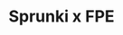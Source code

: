 ---
slug: sprunki-x-fpe-2055
title: Sprunki x FPE
description: "Sprunki x FPE is an exciting online game. Play for free directly in your browser!"
icon: /images/popular_mods/Sprunki x FPE.png
url: https://wowtbc.net/sprunkin/sprunki-x-fpe/index.html
previewImage: /images/popular_mods/Sprunki x FPE.png
type: popular mods

# SEO配置
seo:
  title: "Sprunki x FPE - Play Free Online Game | Fun Browser Games"
  description: "Sprunki x FPE - Play this fun online game for free in your browser. No download required!"
  ogImage: "/images/popular_mods/Sprunki x FPE.png"
  keywords: "sprunki-x-fpe-2055, online game, browser game, free game, popular mods game, play online"

videoUrls:
  - https://www.youtube.com/embed/example1
  - https://www.youtube.com/embed/example2

whyPlay:
  title: "Why Play Sprunki x FPE?"
  items:
    - "Immersive Gameplay: Sprunki x FPE offers an engaging and immersive gaming experience that will keep you entertained for hours"
    - "Challenging Levels: Test your skills with increasingly difficult challenges and obstacles"
    - "Beautiful Graphics: Enjoy stunning visuals and smooth animations that bring the game world to life"
    - "Regular Updates: New content and features are added regularly to keep the game fresh and exciting"
    - "Free to Play: Experience all the fun without spending a penny"
    - "Community Features: Connect with other players, share strategies, and compete for high scores"
    - "Cross-Platform: Play on any device with a web browser, no downloads required"

features:
  title: "Key Features of Sprunki x FPE"
  image: "/images/popular_mods/Sprunki x FPE.png"
  items:
    - "Intuitive Controls: Easy to learn controls make Sprunki x FPE accessible for players of all skill levels"
    - "Multiple Game Modes: Enjoy various gameplay options that provide different challenges and experiences"
    - "Character Customization: Personalize your gaming experience with unique characters and items"
    - "Achievement System: Complete special tasks to earn rewards and recognition"
    - "Leaderboards: Compete with players worldwide and see who can achieve the highest scores"

characteristics:
  title: "Game Characteristics"
  image: "/images/popular_mods/Sprunki x FPE.png"
  items:
    - "Genre: Popular mods game with elements of strategy and skill"
    - "Difficulty: Suitable for both casual gamers and those seeking a challenge"
    - "Play Time: Quick sessions or extended gameplay, depending on your preference"
    - "Art Style: Vibrant and engaging visuals that enhance the gaming experience"
    - "Sound Design: Immersive audio that complements the gameplay perfectly"

info: "Sprunki x FPE is an exciting online game that offers players a unique and engaging gaming experience. With its intuitive controls, stunning visuals, and challenging gameplay, Sprunki x FPE provides hours of entertainment for players of all ages and skill levels. Whether you're looking for a quick gaming session during a break or an extended play session, Sprunki x FPE delivers an immersive experience that will keep you coming back for more. The game features multiple levels of increasing difficulty, ensuring that players are constantly challenged as they progress. With regular updates adding new content and features, Sprunki x FPE remains fresh and exciting, providing endless entertainment options for its growing community of players."

howToPlayIntro: "Welcome to Sprunki x FPE! This guide will walk you through the basics and help you master the game. Whether you're a beginner or looking to improve your skills, these tips and instructions will enhance your gaming experience."

howToPlaySteps:
  - title: "Getting Started"
    description: "Begin your Sprunki x FPE adventure by familiarizing yourself with the controls. Use your keyboard or mouse to navigate through the game interface. The tutorial will guide you through the basic mechanics and help you understand the objectives."
  - title: "Understanding the Objectives"
    description: "In Sprunki x FPE, your main goal is to progress through levels by completing specific objectives. Each level presents unique challenges that require different strategies and approaches."
  - title: "Mastering the Controls"
    description: "Practice using the controls to improve your precision and reaction time. Sprunki x FPE requires quick reflexes and strategic thinking to overcome obstacles and defeat opponents."
  - title: "Utilizing Power-ups"
    description: "Collect power-ups throughout the game to enhance your abilities and overcome difficult challenges. Each power-up offers unique advantages that can be crucial for success."
  - title: "Developing Strategies"
    description: "As you progress in Sprunki x FPE, develop effective strategies for different scenarios. Analyze patterns, anticipate challenges, and adapt your approach to maximize your performance."

faq:
  title: "Frequently Asked Questions about Sprunki x FPE"
  items:
    - question: "Is Sprunki x FPE free to play?"
      answer: "Yes, Sprunki x FPE is completely free to play directly in your web browser. No downloads or purchases are required to enjoy the full game experience."
    - question: "Can I play Sprunki x FPE on mobile devices?"
      answer: "Yes, Sprunki x FPE is optimized for both desktop and mobile play. You can enjoy the game on any device with a web browser and internet connection."
    - question: "Are there any in-game purchases?"
      answer: "While Sprunki x FPE is free to play, there may be optional in-game purchases available for cosmetic items or additional features that don't affect core gameplay."
    - question: "How often is Sprunki x FPE updated?"
      answer: "The developers regularly update Sprunki x FPE with new content, features, and improvements based on player feedback and game performance."
    - question: "Can I play Sprunki x FPE offline?"
      answer: "Currently, Sprunki x FPE requires an internet connection to play as it's a browser-based online game."
    - question: "Is Sprunki x FPE suitable for children?"
      answer: "Yes, Sprunki x FPE is designed to be family-friendly and suitable for players of all ages."
    - question: "How do I report bugs or issues?"
      answer: "If you encounter any problems while playing Sprunki x FPE, you can report them through the game's support page or contact the developers directly through their website."
    - question: "Still Have Questions?"
      answer: "If you have additional questions about Sprunki x FPE that aren't covered in this FAQ, please visit our support center or contact our customer service team for assistance."
---
